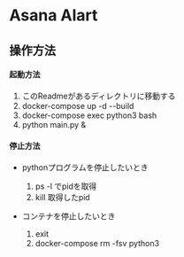 # Asana Alart

## 操作方法

#### 起動方法
1. このReadmeがあるディレクトリに移動する
2. docker-compose up -d --build
3. docker-compose exec python3 bash
4. python main.py &

#### 停止方法
- pythonプログラムを停止したいとき
  1. ps -l でpidを取得
  2. kill 取得したpid
   
- コンテナを停止したいとき
  1. exit
  2. docker-compose rm -fsv python3